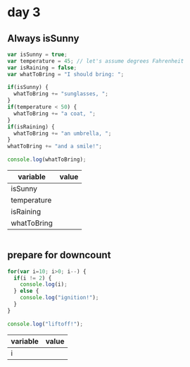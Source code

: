 # day 3

## Always isSunny

```js
var isSunny = true;
var temperature = 45; // let's assume degrees Fahrenheit
var isRaining = false;
var whatToBring = "I should bring: ";
    
if(isSunny) {
  whatToBring += "sunglasses, ";
}
if(temperature < 50) {
  whatToBring += "a coat, ";
}
if(isRaining) {
  whatToBring += "an umbrella, ";
}
whatToBring += "and a smile!";
    
console.log(whatToBring);

```

|variable|value|
|---|---|
|isSunny||
|temperature||
|isRaining||
|whatToBring||

```bash

```

## prepare for downcount

```js
for(var i=10; i>0; i--) {
  if(i != 2) {
    console.log(i);
  } else {
    console.log("ignition!");
  }
}
    
console.log("liftoff!");

```

|variable|value|
|---|---|
|i||

```bash

```